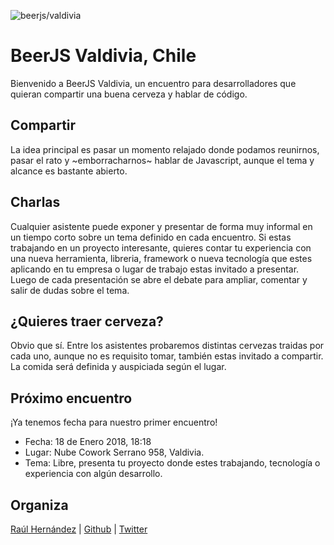 ![beerjs/valdivia](https://user-images.githubusercontent.com/362186/34363360-25e75678-ea5a-11e7-9a0c-c33b687c434f.jpg)                                                                                                
# BeerJS Valdivia, Chile

Bienvenido a BeerJS Valdivia, un encuentro para desarrolladores que quieran compartir una buena cerveza y hablar de código.

## Compartir

La idea principal es pasar un momento relajado donde podamos reunirnos, pasar el rato y ~emborracharnos~ hablar de Javascript, aunque el tema y alcance es bastante abierto.

## Charlas

Cualquier asistente puede exponer y presentar de forma muy informal en un tiempo corto sobre un tema definido en cada encuentro.
Si estas trabajando en un proyecto interesante, quieres contar tu experiencia con una nueva herramienta, libreria, framework o nueva tecnología que estes aplicando en tu empresa o lugar de trabajo estas invitado a presentar. Luego de cada presentación se abre el debate para ampliar, comentar y salir de dudas sobre el tema.

## ¿Quieres traer cerveza?

Obvio que sí. Entre los asistentes probaremos distintas cervezas traidas por cada uno, aunque no es requisito tomar, también estas invitado a compartir. La comida será definida y auspiciada según el lugar.

## Próximo encuentro

¡Ya tenemos fecha para nuestro primer encuentro!

* Fecha: 18 de Enero 2018, 18:18
* Lugar: Nube Cowork Serrano 958, Valdivia.
* Tema: Libre, presenta tu proyecto donde estes trabajando, tecnología o experiencia con algún desarrollo.


## Organiza

<a href="mailto:raulghm@gmail.com">Raúl Hernández<a/> | 
[Github](https://github.com/raulghm) | 
[Twitter](https://twitter.com/raulghm)
